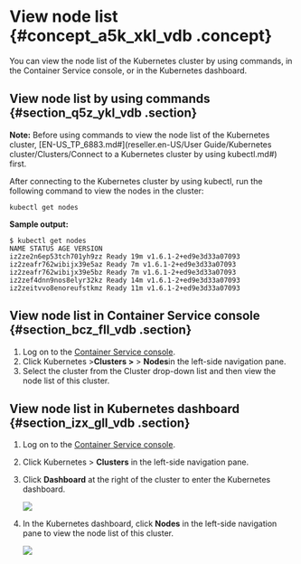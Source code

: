 # View node list {#concept_a5k_xkl_vdb .concept}

You can view the node list of the Kubernetes cluster by using commands, in the Container Service console, or in the Kubernetes dashboard.

## View node list by using commands {#section_q5z_ykl_vdb .section}

**Note:** Before using commands to view the node list of the Kubernetes cluster, [EN-US\_TP\_6883.md\#](reseller.en-US/User Guide/Kubernetes cluster/Clusters/Connect to a Kubernetes cluster by using kubectl.md#) first.

After connecting to the Kubernetes cluster by using kubectl, run the following command to view the nodes in the cluster:

```
kubectl get nodes
```

**Sample output:**

```
$ kubectl get nodes
NAME STATUS AGE VERSION
iz2ze2n6ep53tch701yh9zz Ready 19m v1.6.1-2+ed9e3d33a07093
iz2zeafr762wibijx39e5az Ready 7m v1.6.1-2+ed9e3d33a07093
iz2zeafr762wibijx39e5bz Ready 7m v1.6.1-2+ed9e3d33a07093
iz2zef4dnn9nos8elyr32kz Ready 14m v1.6.1-2+ed9e3d33a07093
iz2zeitvvo8enoreufstkmz Ready 11m v1.6.1-2+ed9e3d33a07093
```

## View node list in Container Service console {#section_bcz_fll_vdb .section}

1.  Log on to the [Container Service console](https://partners-intl.console.aliyun.com/#/cs).
2.  Click Kubernetes \>**Clusters \>** \> **Nodes**in the left-side navigation pane.
3.  Select the cluster from the Cluster drop-down list and then view the node list of this cluster.

## View node list in Kubernetes dashboard {#section_izx_gll_vdb .section}

1.  Log on to the [Container Service console](https://partners-intl.console.aliyun.com/#/cs).
2.  Click Kubernetes \> **Clusters** in the left-side navigation pane.
3.  Click **Dashboard** at the right of the cluster to enter the Kubernetes dashboard.

    ![](http://static-aliyun-doc.oss-cn-hangzhou.aliyuncs.com/assets/img/6890/15395833124350_en-US.png)

4.  In the Kubernetes dashboard, click **Nodes** in the left-side navigation pane to view the node list of this cluster.

    ![](http://static-aliyun-doc.oss-cn-hangzhou.aliyuncs.com/assets/img/6890/15395833124351_en-US.png)


